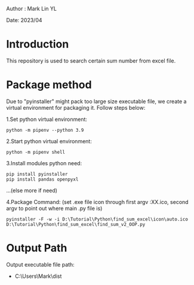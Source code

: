 
Author : Mark Lin YL

Date: 2023/04

# Introduction
This repository is used to search certain sum number from excel file.

# Package method
Due to "pyinstaller" might pack too large size executable file, we create a virtual environment for packaging it.
Follow steps below:

1.Set python virtual environment:
  ```
  python -m pipenv --python 3.9
  ```
2.Start python virtual environment:
  ```
  python -m pipenv shell
  ```
3.Install modules python need:
	
	pip install pyinstaller
	pip install pandas openpyxl
	
  ...(else more if need)
  
4.Package Command: (set .exe file icon through first argv :XX.ico,  second argv to point out where main .py file is)
	
	
	pyinstaller -F -w -i D:\Tutorial\Python\find_sum_excel\icon\auto.ico D:\Tutorial\Python\find_sum_excel\find_sum_v2_OOP.py
	
	
# Output Path
Output executable file path:
* C:\Users\Mark\dist
